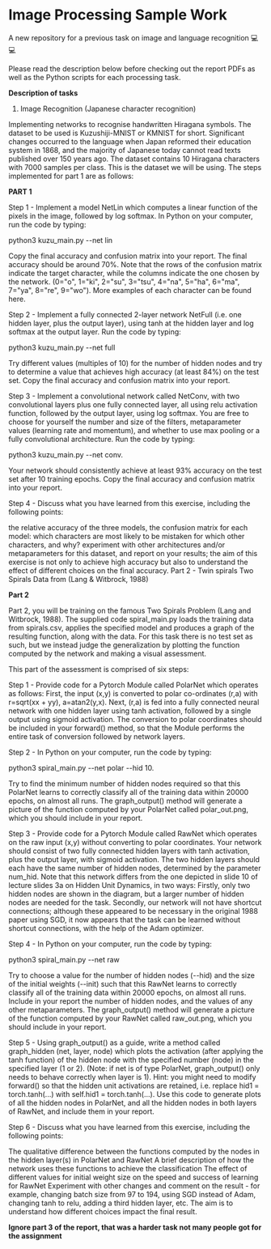 # Image Processing Sample Work 
A new repository for a previous task on image and language recognition 
:computer: :computer:

Please read the description below before checking out the report PDFs as well as the Python scripts for each processing task. 

**Description of tasks**

1. Image Recognition (Japanese character recognition)

Implementing networks to recognise handwritten Hiragana symbols. The dataset to be used is Kuzushiji-MNIST or KMNIST for short. Significant changes occurred to the language when Japan reformed their education system in 1868, and the majority of Japanese today cannot read texts published over 150 years ago. The dataset contains 10 Hiragana characters with 7000 samples per class. This is the dataset we will be using. The steps implemented for part 1 are as follows: 

**PART 1**

Step 1 - Implement a model NetLin which computes a linear function of the pixels in the image, followed by log softmax. In Python on your computer, run the code by typing:

python3 kuzu_main.py --net lin

Copy the final accuracy and confusion matrix into your report. The final accuracy should be around 70%. Note that the rows of the confusion matrix indicate the target character, while the columns indicate the one chosen by the network. (0="o", 1="ki", 2="su", 3="tsu", 4="na", 5="ha", 6="ma", 7="ya", 8="re", 9="wo"). More examples of each character can be found here.

Step 2 - Implement a fully connected 2-layer network NetFull (i.e. one hidden layer, plus the output layer), using tanh at the hidden layer and log softmax at the output layer. Run the code by typing:

python3 kuzu_main.py --net full

Try different values (multiples of 10) for the number of hidden nodes and try to determine a value that achieves high accuracy (at least 84%) on the test set. Copy the final accuracy and confusion matrix into your report.

Step 3 - Implement a convolutional network called NetConv, with two convolutional layers plus one fully connected layer, all using relu activation function, followed by the output layer, using log softmax. You are free to choose for yourself the number and size of the filters, metaparameter values (learning rate and momentum), and whether to use max pooling or a fully convolutional architecture. Run the code by typing:

python3 kuzu_main.py --net conv.

Your network should consistently achieve at least 93% accuracy on the test set after 10 training epochs. Copy the final accuracy and confusion matrix into your report.

Step 4 - Discuss what you have learned from this exercise, including the following points:

the relative accuracy of the three models, the confusion matrix for each model: which characters are most likely to be mistaken for which other characters, and why? experiment with other architectures and/or metaparameters for this dataset, and report on your results; the aim of this exercise is not only to achieve high accuracy but also to understand the effect of different choices on the final accuracy. Part 2 - Twin spirals Two Spirals Data from (Lang & Witbrock, 1988)

**Part 2**

 Part 2, you will be training on the famous Two Spirals Problem (Lang and Witbrock, 1988). The supplied code spiral_main.py loads the training data from spirals.csv, applies the specified model and produces a graph of the resulting function, along with the data. For this task there is no test set as such, but we instead judge the generalization by plotting the function computed by the network and making a visual assessment.

This part of the assessment is comprised of six steps:

Step 1 - Provide code for a Pytorch Module called PolarNet which operates as follows: First, the input (x,y) is converted to polar co-ordinates (r,a) with r=sqrt(xx + yy), a=atan2(y,x). Next, (r,a) is fed into a fully connected neural network with one hidden layer using tanh activation, followed by a single output using sigmoid activation. The conversion to polar coordinates should be included in your forward() method, so that the Module performs the entire task of conversion followed by network layers.

Step 2 - In Python on your computer, run the code by typing:

python3 spiral_main.py --net polar --hid 10.

Try to find the minimum number of hidden nodes required so that this PolarNet learns to correctly classify all of the training data within 20000 epochs, on almost all runs. The graph_output() method will generate a picture of the function computed by your PolarNet called polar_out.png, which you should include in your report.

Step 3 - Provide code for a Pytorch Module called RawNet which operates on the raw input (x,y) without converting to polar coordinates. Your network should consist of two fully connected hidden layers with tanh activation, plus the output layer, with sigmoid activation. The two hidden layers should each have the same number of hidden nodes, determined by the parameter num_hid. Note that this network differs from the one depicted in slide 10 of lecture slides 3a on Hidden Unit Dynamics, in two ways: Firstly, only two hidden nodes are shown in the diagram, but a larger number of hidden nodes are needed for the task. Secondly, our network will not have shortcut connections; although these appeared to be necessary in the original 1988 paper using SGD, it now appears that the task can be learned without shortcut connections, with the help of the Adam optimizer.

Step 4 - In Python on your computer, run the code by typing:

python3 spiral_main.py --net raw

Try to choose a value for the number of hidden nodes (--hid) and the size of the initial weights (--init) such that this RawNet learns to correctly classify all of the training data within 20000 epochs, on almost all runs. Include in your report the number of hidden nodes, and the values of any other metaparameters. The graph_output() method will generate a picture of the function computed by your RawNet called raw_out.png, which you should include in your report.

Step 5 - Using graph_output() as a guide, write a method called graph_hidden (net, layer, node) which plots the activation (after applying the tanh function) of the hidden node with the specified number (node) in the specified layer (1 or 2). (Note: if net is of type PolarNet, graph_output() only needs to behave correctly when layer is 1). Hint: you might need to modify forward() so that the hidden unit activations are retained, i.e. replace hid1 = torch.tanh(...) with self.hid1 = torch.tanh(...). Use this code to generate plots of all the hidden nodes in PolarNet, and all the hidden nodes in both layers of RawNet, and include them in your report.

Step 6 - Discuss what you have learned from this exercise, including the following points:

The qualitative difference between the functions computed by the nodes in the hidden layer(s) in PolarNet and RawNet A brief description of how the network uses these functions to achieve the classification The effect of different values for initial weight size on the speed and success of learning for RawNet Experiment with other changes and comment on the result - for example, changing batch size from 97 to 194, using SGD instead of Adam, changing tanh to relu, adding a third hidden layer, etc. The aim is to understand how different choices impact the final result. 

**Ignore part 3 of the report, that was a harder task not many people got for the assignment**


